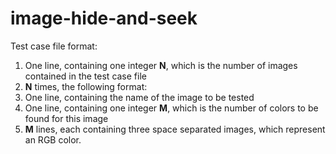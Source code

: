# image-hide-and-seek

Test case file format:

1. One line, containing one integer **N**, which is the number of images contained in the test case file
2. **N** times, the following format:
  1. One line, containing the name of the image to be tested
  2. One line, containing one integer **M**, which is the number of colors to be found for this image
  3. **M** lines, each containing three space separated images, which represent an RGB color.
